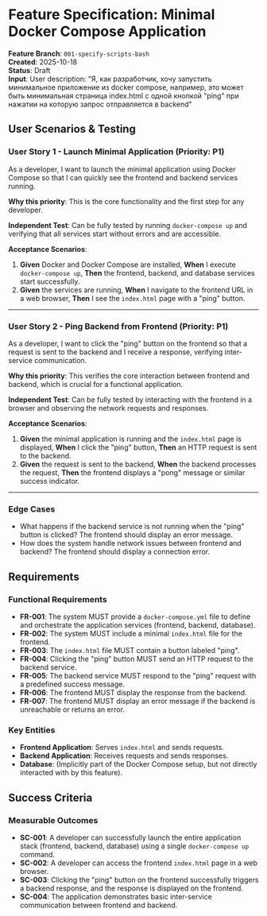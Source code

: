 # Feature Specification: Minimal Docker Compose Application

**Feature Branch**: `001-specify-scripts-bash`  
**Created**: 2025-10-18  
**Status**: Draft  
**Input**: User description: "Я, как разработчик, хочу запустить минимальное приложение из docker compose, например, это может быть минимальная страница index.html с одной кнопкой \"ping\" при нажатии на которую запрос отправляется в backend"

## User Scenarios & Testing

### User Story 1 - Launch Minimal Application (Priority: P1)

As a developer, I want to launch the minimal application using Docker Compose so that I can quickly see the frontend and backend services running.

**Why this priority**: This is the core functionality and the first step for any developer.

**Independent Test**: Can be fully tested by running `docker-compose up` and verifying that all services start without errors and are accessible.

**Acceptance Scenarios**:

1. **Given** Docker and Docker Compose are installed, **When** I execute `docker-compose up`, **Then** the frontend, backend, and database services start successfully.
2. **Given** the services are running, **When** I navigate to the frontend URL in a web browser, **Then** I see the `index.html` page with a "ping" button.

---

### User Story 2 - Ping Backend from Frontend (Priority: P1)

As a developer, I want to click the "ping" button on the frontend so that a request is sent to the backend and I receive a response, verifying inter-service communication.

**Why this priority**: This verifies the core interaction between frontend and backend, which is crucial for a functional application.

**Independent Test**: Can be fully tested by interacting with the frontend in a browser and observing the network requests and responses.

**Acceptance Scenarios**:

1. **Given** the minimal application is running and the `index.html` page is displayed, **When** I click the "ping" button, **Then** an HTTP request is sent to the backend.
2. **Given** the request is sent to the backend, **When** the backend processes the request, **Then** the frontend displays a "pong" message or similar success indicator.

---

### Edge Cases

- What happens if the backend service is not running when the "ping" button is clicked? The frontend should display an error message.
- How does the system handle network issues between frontend and backend? The frontend should display a connection error.

## Requirements

### Functional Requirements

- **FR-001**: The system MUST provide a `docker-compose.yml` file to define and orchestrate the application services (frontend, backend, database).
- **FR-002**: The system MUST include a minimal `index.html` file for the frontend.
- **FR-003**: The `index.html` file MUST contain a button labeled "ping".
- **FR-004**: Clicking the "ping" button MUST send an HTTP request to the backend service.
- **FR-005**: The backend service MUST respond to the "ping" request with a predefined success message.
- **FR-006**: The frontend MUST display the response from the backend.
- **FR-007**: The frontend MUST display an error message if the backend is unreachable or returns an error.

### Key Entities

- **Frontend Application**: Serves `index.html` and sends requests.
- **Backend Application**: Receives requests and sends responses.
- **Database**: (Implicitly part of the Docker Compose setup, but not directly interacted with by this feature).

## Success Criteria

### Measurable Outcomes

- **SC-001**: A developer can successfully launch the entire application stack (frontend, backend, database) using a single `docker-compose up` command.
- **SC-002**: A developer can access the frontend `index.html` page in a web browser.
- **SC-003**: Clicking the "ping" button on the frontend successfully triggers a backend response, and the response is displayed on the frontend.
- **SC-004**: The application demonstrates basic inter-service communication between frontend and backend.